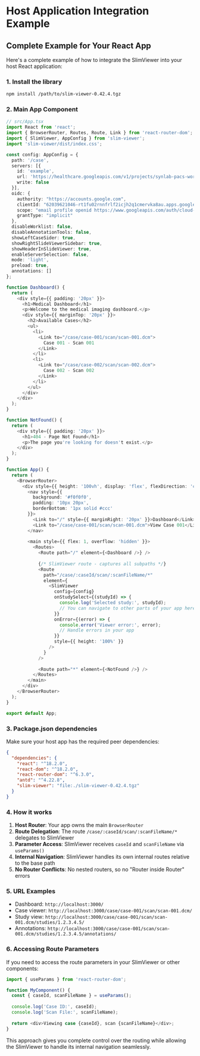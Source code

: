 # Host Application Integration Example

## Complete Example for Your React App

Here's a complete example of how to integrate the SlimViewer into your host React application:

### 1. Install the library

```bash
npm install /path/to/slim-viewer-0.42.4.tgz
```

### 2. Main App Component

```typescript
// src/App.tsx
import React from 'react';
import { BrowserRouter, Routes, Route, Link } from 'react-router-dom';
import { SlimViewer, AppConfig } from 'slim-viewer';
import 'slim-viewer/dist/index.css';

const config: AppConfig = {
  path: '/case',
  servers: [{
    id: 'example',
    url: 'https://healthcare.googleapis.com/v1/projects/synlab-pacs-workflow/locations/europe-west3/datasets/synlab-healthcare-dataset/dicomStores/synlab-dicom-data-store/dicomWeb',
    write: false
  }],
  oidc: {
    authority: "https://accounts.google.com",
    clientId: "62039621046-rt1fu02rnnfrlf2icjh2q1cmervka8au.apps.googleusercontent.com",
    scope: "email profile openid https://www.googleapis.com/auth/cloud-healthcare",
    grantType: "implicit"
  },
  disableWorklist: false,
  disableAnnotationTools: false,
  showLeftCaseSider: true,
  showRightSlideViewerSidebar: true,
  showHeaderInSlideViewer: true,
  enableServerSelection: false,
  mode: 'light',
  preload: true,
  annotations: []
};

function Dashboard() {
  return (
    <div style={{ padding: '20px' }}>
      <h1>Medical Dashboard</h1>
      <p>Welcome to the medical imaging dashboard.</p>
      <div style={{ marginTop: '20px' }}>
        <h2>Available Cases</h2>
        <ul>
          <li>
            <Link to="/case/case-001/scan/scan-001.dcm">
              Case 001 - Scan 001
            </Link>
          </li>
          <li>
            <Link to="/case/case-002/scan/scan-002.dcm">
              Case 002 - Scan 002
            </Link>
          </li>
        </ul>
      </div>
    </div>
  );
}

function NotFound() {
  return (
    <div style={{ padding: '20px' }}>
      <h1>404 - Page Not Found</h1>
      <p>The page you're looking for doesn't exist.</p>
    </div>
  );
}

function App() {
  return (
    <BrowserRouter>
      <div style={{ height: '100vh', display: 'flex', flexDirection: 'column' }}>
        <nav style={{ 
          background: '#f0f0f0', 
          padding: '10px 20px',
          borderBottom: '1px solid #ccc'
        }}>
          <Link to="/" style={{ marginRight: '20px' }}>Dashboard</Link>
          <Link to="/case/case-001/scan/scan-001.dcm">View Case 001</Link>
        </nav>
        
        <main style={{ flex: 1, overflow: 'hidden' }}>
          <Routes>
            <Route path="/" element={<Dashboard />} />
            
            {/* SlimViewer route - captures all subpaths */}
            <Route 
              path="/case/:caseId/scan/:scanFileName/*" 
              element={
                <SlimViewer 
                  config={config}
                  onStudySelect={(studyId) => {
                    console.log('Selected study:', studyId);
                    // You can navigate to other parts of your app here
                  }}
                  onError={(error) => {
                    console.error('Viewer error:', error);
                    // Handle errors in your app
                  }}
                  style={{ height: '100%' }}
                />
              } 
            />
            
            <Route path="*" element={<NotFound />} />
          </Routes>
        </main>
      </div>
    </BrowserRouter>
  );
}

export default App;
```

### 3. Package.json dependencies

Make sure your host app has the required peer dependencies:

```json
{
  "dependencies": {
    "react": "^18.2.0",
    "react-dom": "^18.2.0",
    "react-router-dom": "^6.3.0",
    "antd": "^4.22.8",
    "slim-viewer": "file:./slim-viewer-0.42.4.tgz"
  }
}
```

### 4. How it works

1. **Host Router**: Your app owns the main `BrowserRouter`
2. **Route Delegation**: The route `/case/:caseId/scan/:scanFileName/*` delegates to SlimViewer
3. **Parameter Access**: SlimViewer receives `caseId` and `scanFileName` via `useParams()`
4. **Internal Navigation**: SlimViewer handles its own internal routes relative to the base path
5. **No Router Conflicts**: No nested routers, so no "Router inside Router" errors

### 5. URL Examples

- Dashboard: `http://localhost:3000/`
- Case viewer: `http://localhost:3000/case/case-001/scan/scan-001.dcm/`
- Study view: `http://localhost:3000/case/case-001/scan/scan-001.dcm/studies/1.2.3.4.5/`
- Annotations: `http://localhost:3000/case/case-001/scan/scan-001.dcm/studies/1.2.3.4.5/annotations/`

### 6. Accessing Route Parameters

If you need to access the route parameters in your SlimViewer or other components:

```typescript
import { useParams } from 'react-router-dom';

function MyComponent() {
  const { caseId, scanFileName } = useParams();
  
  console.log('Case ID:', caseId);
  console.log('Scan File:', scanFileName);
  
  return <div>Viewing case {caseId}, scan {scanFileName}</div>;
}
```

This approach gives you complete control over the routing while allowing the SlimViewer to handle its internal navigation seamlessly.
